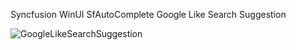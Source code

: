 Syncfusion WinUI SfAutoComplete Google Like Search Suggestion

![GoogleLikeSearchSuggestion](https://user-images.githubusercontent.com/18715016/154476660-d00350ef-ca00-404f-a1b0-6de26345fa19.gif)
